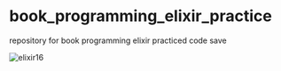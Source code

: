 # book_programming_elixir_practice
repository for book programming elixir practiced code save


![elixir16](https://user-images.githubusercontent.com/3889468/170802547-a93737d9-8e56-452d-868c-bc2fcf627853.jpg)
